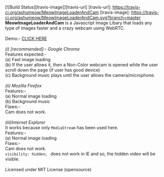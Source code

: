 [![Build Status][travis-image]][travis-url]
[travis-url]: https://travis-ci.org/ashumeow/MeowImageLoaderAndCam
[travis-image]: https://travis-ci.org/ashumeow/MeowImageLoaderAndCam.svg?branch=master
<b>MeowImageLoaderAndCam</b> is a Javascript Image Libary that loads any type of images faster and a crazy webcam using WebRTC.
<br><br>
Demo:- <a href="http://windowsgeekpro.in/MeowImageLoaderAndCam/imageloader.html">CLICK HERE</a> <br><br>
<i>(i) [recommended]:- Google Chrome </i> <br>
Features expected:- <br>
(a) Fast image loading <br>
(b) If the user allows it, then a Non-Color webcam is opened while the user scroll down the page (if user has good device) <br>
(c) Background music plays until the user allows the camera/microphone. <br><br>
<i>(ii) Mozilla Firefox </i> <br>
Features:- <br>
(a) Normal image loading <br>
(b) Background music <br>
Flaws:- <br>Cam does not work. <br><br>
<i>(iii)Internet Explorer </i><br>
It works because only <code>MediaStream</code> has been used here. <br>
Features:- <br>
(a) Normal image loading <br>
Flaws:- <br>
Cam does not work. <br>
<code>visibility: hidden; </code> does not work in IE and so, the hidden video will be visible.
<br><br>
Licensed under MIT License (opensource)
